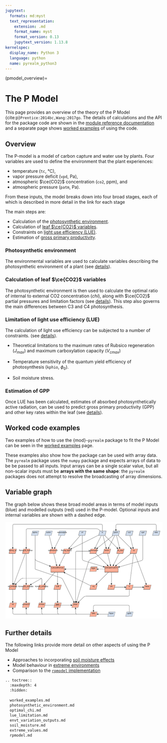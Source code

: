 ```yaml
---
jupytext:
  formats: md:myst
  text_representation:
    extension: .md
    format_name: myst
    format_version: 0.13
    jupytext_version: 1.13.8
kernelspec:
  display_name: Python 3
  language: python
  name: pyrealm_python3
---
```


<!-- markdownlint-disable-next-line MD041 -->
(pmodel_overview)=

# The P Model

This page provides an overview of the theory of the P Model
{cite:p}`Prentice:2014bc,Wang:2017go`. The details of calculations and the API for the
package code are shown in the [module reference documentation](../../api/pmodel_api) and
a separate page shows [worked examples](worked_examples) of using the code.

## Overview

The P-model is a model of carbon capture and water use by plants. Four
variables are used to define the environment that the plant experiences:

* temperature (`tc`, °C),
* vapor pressure deficit (`vpd`, Pa),
* atmospheric $\ce{CO2}$ concentration (`co2`, ppm), and
* atmospheric pressure (`patm`, Pa).

From these inputs, the model breaks down into four broad stages, each of which is
described in more detail in the link for each stage

The main steps are:

* Calculation of the [photosynthetic environment](photosynthetic_environment).
* Calculation of [leaf $\ce{CO2}$ variables](optimal_chi).
* Constraints on [light use efficiency (LUE)](lue_limitation).
* Estimation of [gross primary productivity](estimating-productivity).

### Photosynthetic environment

The environmental variables are used to calculate variables describing the
photosynthetic environment of a plant (see
[details](photosynthetic_environment)).

### Calculation of leaf $\ce{CO2}$ variables

The photosynthetic environment is then used to calculate the optimal ratio of internal
to external CO2 concentration ($chi$), along with $\ce{CO2}$ partial pressures and
limitation factors (see [details](optimal_chi)). This step also governs the main
differences between C3 and C4 photosynthesis.

### Limitation of light use efficiency (LUE)

The calculation of light use efficiency can be subjected to a number of
constraints. (see [details](lue_limitation)).

* Theoretical limitations to the maximum rates of Rubsico regeneration
   ($J_{max}$) and maximum carboxylation capacity ($V_{cmax}$)

* Temperature sensitivity of the quantum yield efficiency of photosynthesis
(`kphio`, $\phi_0$).

* Soil moisture stress.

### Estimation of GPP

Once LUE has been calculated, estimates of absorbed photosynthetically active radiation,
can be used to predict gross primary productivity (GPP) and other key rates within the
leaf (see [details](estimating-productivity)).

## Worked code examples

Two examples of how to use the {mod}`~pyrealm` package to fit the P Model can be seen in
the [worked examples](worked_examples) page.

These examples also show how the package can be used with array data. The `pyrealm`
package uses the `numpy` package and expects arrays of data to be be passed to all
inputs. Input arrays can be a single scalar value, but all non-scalar inputs must be
**arrays with the same shape**: the `pyrealm` packages does not attempt to resolve the
broadcasting of array dimensions.

## Variable graph

The graph below shows these broad model areas in terms of model inputs (blue) and
modelled outputs (red) used in the P-model. Optional inputs and internal variables are
shown with a dashed edge.

![pmodel.svg](pmodel.svg)

## Further details

The following links provide more detail on other aspects of using the P Model

* Approaches to incorporating [soil moisture effects](soil_moisture.md)
* Model behaviour in [extreme environments](extreme_values.md)
* Comparison to the [`rpmodel` implementation](rpmodel.md)

```{eval-rst}
.. toctree::
  :maxdepth: 4
  :hidden:

  worked_examples.md
  photosynthetic_environment.md
  optimal_chi.md
  lue_limitation.md
  envt_variation_outputs.md
  soil_moisture.md
  extreme_values.md
  rpmodel.md
```
